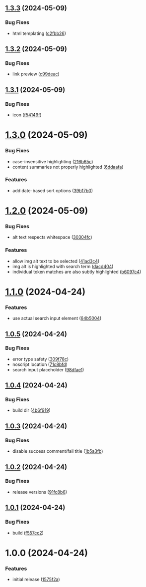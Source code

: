 ## [1.3.3](https://github.com/seleb/mastodon-archive-search/compare/v1.3.2...v1.3.3) (2024-05-09)


### Bug Fixes

* html templating ([c2fbb26](https://github.com/seleb/mastodon-archive-search/commit/c2fbb26b558a4943a949941ab7194ed724ec452c))

## [1.3.2](https://github.com/seleb/mastodon-archive-search/compare/v1.3.1...v1.3.2) (2024-05-09)


### Bug Fixes

* link preview ([c99deac](https://github.com/seleb/mastodon-archive-search/commit/c99deacd23f14de966861e103e97604e0711622c))

## [1.3.1](https://github.com/seleb/mastodon-archive-search/compare/v1.3.0...v1.3.1) (2024-05-09)


### Bug Fixes

* icon ([f54149f](https://github.com/seleb/mastodon-archive-search/commit/f54149fa39f29be35f302a46048b4ea1f9f782e5))

# [1.3.0](https://github.com/seleb/mastodon-archive-search/compare/v1.2.0...v1.3.0) (2024-05-09)


### Bug Fixes

* case-insensitive highlighting ([216b65c](https://github.com/seleb/mastodon-archive-search/commit/216b65cfcd06256a48f0f1c1626429e99d8b2360))
* content summaries not properly highlighted ([6ddaafa](https://github.com/seleb/mastodon-archive-search/commit/6ddaafa4d0d0c74aa6db5e6f52261719a2647230))


### Features

* add date-based sort options ([39b17b0](https://github.com/seleb/mastodon-archive-search/commit/39b17b028f05a3fa1d09a7721daf9223eb8a81ca))

# [1.2.0](https://github.com/seleb/mastodon-archive-search/compare/v1.1.0...v1.2.0) (2024-05-09)


### Bug Fixes

* alt text respects whitespace ([30304fc](https://github.com/seleb/mastodon-archive-search/commit/30304fcd2d6d822d60881ccd398ff16984b4db9f))


### Features

* allow img alt text to be selected ([41ad3c4](https://github.com/seleb/mastodon-archive-search/commit/41ad3c46e6ea7c74e3de8665b7fc84cbac0958bb))
* img alt is highlighted with search term ([dacd404](https://github.com/seleb/mastodon-archive-search/commit/dacd4049222db2b3348e979f5720f95dd5d92d10))
* individual token matches are also subtly highlighted ([b6097c4](https://github.com/seleb/mastodon-archive-search/commit/b6097c4e328390ce4e20da26859736aea779d13d))

# [1.1.0](https://github.com/seleb/mastodon-archive-search/compare/v1.0.5...v1.1.0) (2024-04-24)


### Features

* use actual search input element ([64b5004](https://github.com/seleb/mastodon-archive-search/commit/64b500450518737a36edd54a28a168097e805298))

## [1.0.5](https://github.com/seleb/mastodon-archive-search/compare/v1.0.4...v1.0.5) (2024-04-24)


### Bug Fixes

* error type safety ([309f78c](https://github.com/seleb/mastodon-archive-search/commit/309f78c779a81a9c020b1a0cced8ce082317b018))
* noscript location ([71c8bfd](https://github.com/seleb/mastodon-archive-search/commit/71c8bfdde6c3529017d5274af86a199c055cd4d9))
* search input placeholder ([98dfae1](https://github.com/seleb/mastodon-archive-search/commit/98dfae1947d22b1e882db39337a2bb2be9325045))

## [1.0.4](https://github.com/seleb/mastodon-archive-search/compare/v1.0.3...v1.0.4) (2024-04-24)


### Bug Fixes

* build dir ([4b6f919](https://github.com/seleb/mastodon-archive-search/commit/4b6f9196666e8a8354304ef2501a932843b6e33e))

## [1.0.3](https://github.com/seleb/mastodon-archive-search/compare/v1.0.2...v1.0.3) (2024-04-24)


### Bug Fixes

* disable success comment/fail title ([1b5a3fb](https://github.com/seleb/mastodon-archive-search/commit/1b5a3fb17653d226e48d9ec9c6c9678c4fad9602))

## [1.0.2](https://github.com/seleb/mastodon-archive-search/compare/v1.0.1...v1.0.2) (2024-04-24)


### Bug Fixes

* release versions ([91fc8b6](https://github.com/seleb/mastodon-archive-search/commit/91fc8b60b4395567aabfb770552942c345d1b62d))

## [1.0.1](https://github.com/seleb/mastodon-archive-search/compare/v1.0.0...v1.0.1) (2024-04-24)


### Bug Fixes

* build ([f557cc2](https://github.com/seleb/mastodon-archive-search/commit/f557cc207e7bfcf170555d9e3ec3483f3e58b109))

# 1.0.0 (2024-04-24)


### Features

* initial release ([1575f2a](https://github.com/seleb/mastodon-archive-search/commit/1575f2a37a4e050c09a71a052ce7181bc6256ff7))
